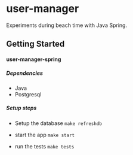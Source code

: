 # user-manager

Experiments during beach time with Java Spring.

## Getting Started

#### user-manager-spring

##### Dependencies
- Java
- Postgresql

##### Setup steps
- Setup the database
`make refreshdb`

- start the app
`make start`

- run the tests
`make tests`
